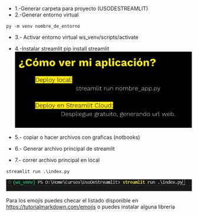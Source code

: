- 1.-Generar carpeta para proyecto (USODESTREAMLIT)
- 2.-Generar entorno virtual
```
py -m venv nombre_de_entorno
```
- 3.- Activar entorno virtual
ws_venv/scripts/activate
- 4.-Instalar streamlit
pip install streamlit
![como ver mi aplicacion](imagenes\deploy.png)

- 5.- copiar o hacer archivos con graficas (notbooks)
- 6.- Generar archivo principal de streamlit
- 7.- correr archivo principal en local
```
streamlit run .\index.py
```
![levantar streamlit](imagenes/correr_index.png)

Para los emojis puedes checar el listado disponible en https://tutorialmarkdown.com/emojis o puedes instalar alguna libreria